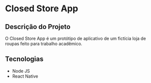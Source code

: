 # Closed Store App
## Descrição do Projeto
O Closed Store App é um protótipo de aplicativo de um fictícia loja de roupas feito para trabalho acadêmico.
<br>

## Tecnologias
- Node JS
- React Native

<br>
